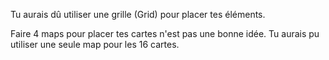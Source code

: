 Tu aurais dû utiliser une grille (Grid) pour placer tes éléments.

Faire 4 maps pour placer tes cartes n'est pas une bonne idée. Tu aurais pu utiliser une seule map pour les 16 cartes.
